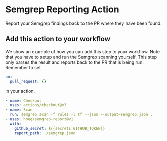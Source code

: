# Semgrep Reporting Action

Report your Semgrep findings back to the PR where they have been found.

## Add this action to your workflow

We show an example of how you can add this step to your workflow.
Note that you have to setup and run the Semgrep scanning yourself.
This step only parses the result and reports back to the PR that is being run.
Remember to set 

```yaml
on:
  pull_request: {}
```

in your action.

```yaml
- name: Checkout
  uses: actions/checkout@v3
- name: Scan
  run: semgrep scan -f rules -l tf --json --output=semgrep.json .
- uses: hoeg/semgrep-report@v1
  with:
    github_secret: ${{secrets.GITHUB_TOKEN}}
    report_path: ./semgrep.json
```
